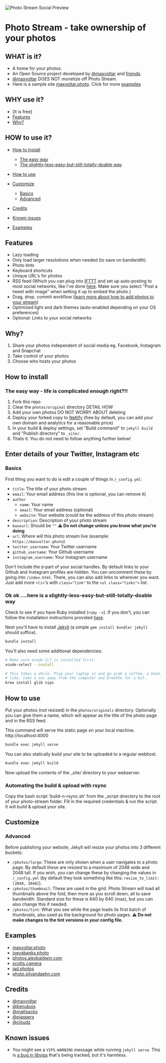 ![Photo Stream Social Preview](https://repository-images.githubusercontent.com/244708193/8710f480-6010-11ea-9fd6-41bdaea7ab02)

# Photo Stream - take ownership of your photos
## WHAT is it?
- A home for your photos.  
- An Open Source project developed by [@maxvoltar](https://twitter.com/maxvoltar) and [friends](#credits). 
- [@maxvoltar](https://twitter.com/maxvoltar) DOES NOT monetize off Photo Stream. 
- Here is a sample site [maxvoltar.photo](https://maxvoltar.photo). Click for more [examples](#examples)

## WHY use it?
- [It is free] 
- [Features](#features)
- [Why?](#why)

## HOW to use it?
- [How to Install](#how-to-install)
    - [The easy way](#the-easy-way)
    - [The slightly-less-easy-but-still-totally-doable way](#the-slightly-less-easy-but-still-totally-doable-way)
- [How to use](#how-to-use)
- [Customize](#customize)
    - [Basics](#basics)
    - [Advanced](#advanced)
- [Credits](#credits)
- [Known issues](#known-issues)

- [Examples](#examples)



## Features

- Lazy loading
- Only load larger resolutions when needed (to save on bandwidth)
- Photo tints
- Keyboard shortcuts
- Unique URL's for photos
- RSS feed (Which you can plug into [IFTTT](https://ifttt.com) and set up auto-posting to most social networks, like I've done [here](https://twitter.com/maxvoltar_photo). Make sure you select "Post a tweet with image" when setting it up to embed the photo.)
- Drag, drop, commit workflow ([learn more about how to add photos to your stream](https://github.com/maxvoltar/photo-stream#how-to-use))
- Optimized light and dark themes (auto-enabled depending on your OS preferences)
- Optional: Links to your social networks

## Why?

1) Share your photos independent of social media eg. Facebook, Instagram and Snapchat
2) Take control of your photos
3) Choose who hosts your photos



## How to install

### The easy way - life is complicated enough right?!!

1. Fork this repo
2. Clear the `photos/original` directory DETAIL HOW
3. Add your own photos DO NOT WORRY ABOUT deleting
4. Deploy your forked copy to [Netlify](https://netlify.com) (free by default, you can add your own domain and analytics for a reasonable price)
5. In your build & deploy settings, set "Build command" to `jekyll build` and "Publish directory" to `_site/`.
6. Thats it. You do not need to follow anything further below!

## Enter details of your Twitter, Instagram etc

### Basics

First thing you want to do is edit a couple of things in `/_config.yml`:

- `title`: The title of your photo stream
- `email`: Your email address (this line is optional, you can remove it)
- `author`
    - `name`: Your name
    - `email`: Your email address (optional)
    - `website`: Your website (could be the address of this photo stream)
- `description`: Description of your photo stream
- `baseurl`: Should be `""` **⚠️ Do not change unless you know what you're doing**
- `url`: Where will this photo stream live (example: `https://maxvoltar.photo`)
- `twitter_username`: Your Twitter username
- `github_username`: Your Github username
- `instagram_username`: Your Instagram username

Don't include the `@`-part of your social handles. By default links to your Github and Instagram profiles are hidden. You can uncomment these by going into `/index.html`. There, you can also add links to wherever you want. Just add more `<li>`'s with `class="link"` to the `<ul class="links">` list.

### Ok ok ....here is a slightly-less-easy-but-still-totally-doable way

Check to see if you have Ruby installed (`ruby -v`). If you don't, you can follow the installation instructions provided [here](https://www.ruby-lang.org/en/documentation/installation/).

Next you'll have to install [Jekyll](https://jekyllrb.com) (a simple `gem install bundler jekyll` should suffice).

```sh
bundle install
```

You'll also need some additional dependencies:

```sh
# Make sure xcode CLT is installed first:
xcode-select --install

# This takes a while. Plug your laptop in and go grab a coffee, a book, or just
# like, take a sec away from the computer and breathe for a bit.
brew install glib vips
```

## How to use

Put your photos (not resized) in the `photos/originals` directory. Optionally you can give them a name, which will appear as the title of the photo page and in the RSS feed.

This command will serve the static page on your local machine. http://localhost:4000
```sh
bundle exec jekyll serve
```

You can also statically build your site to be uploaded to a regular webhost. 
```sh
bundle exec jekyll build
```
Now upload the contents of the _site/ directory to your webserver.

### Automating the build & upload with rsync
Copy the bash script 'build-n-rsync.sh' from the _script directory to the root of your photo-stream folder. 
Fill in the required credentials & run the script. It will build & upload your site. 

## Customize

### Advanced

Before publishing your website, Jekyll will resize your photos into 3 different buckets:

- `/photos/large`: These are only shown when a user navigates to a photo page. By default these are resized to a maximum of 2048 wide and 2048 tall. If you wish, you can change these by changing the values in `/_config.yml` (by default they look something like this: `resize_to_limit: [2048, 2048]`).
- `/photos/thumbnail`: These are used in the grid. Photo Stream will load all thumbnails above the fold, then more as you scroll down; all to save bandwidth. Standard size for these is 640 by 640 (max), but you can also change this if needed.
- `/photos/tint`: What you see while the page loads its first batch of thumbnails, also used as the background for photo pages. **⚠️ Do not make changes to the tint versions in your config file.**

## Examples

- [maxvoltar.photo](https://maxvoltar.photo)
- [joeyabanks.photo](https://joeyabanks.photo)
- [photos.alexbaldwin.com](https://photos.alexbaldwin.com)
- [scotts.camera](https://scotts.camera)
- [jad.photos](https://jad.photos)
- [photo.silvandaehn.com](https://photo.silvandaehn.com/)

## Credits

- [@maxvoltar](https://github.com/maxvoltar)
- [@benubois](https://github.com/benubois)
- [@mattsacks](https://github.com/mattsacks)
- [@pjaspers](https://github.com/pjaspers)
- [@cloudz](https://github.com/cloudz)

## Known issues

- You might see a `VIPS-WARNING` message while running `jekyll serve`. This is [a bug in libvips](https://github.com/libvips/libvips/issues/394#issuecomment-359780578) that's being tracked, but it's harmless.
